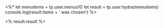 <%*
let menuitems = tp.user.menus1()
let result = tp.user.hydra(menuitems)
console.log(result.items + ' was chosen')
%>

<% result.result %>
